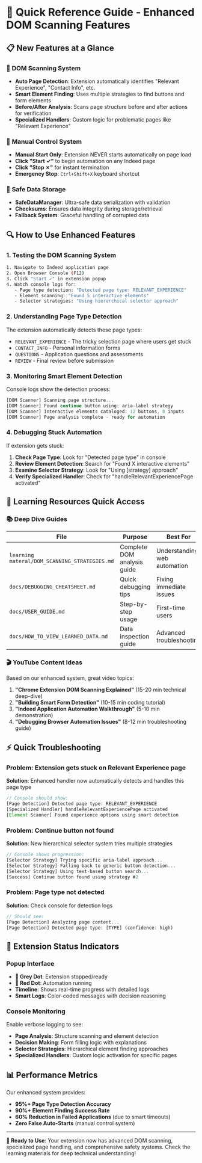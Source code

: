 # 🚀 Quick Reference Guide - Enhanced DOM Scanning Features

## 📋 **New Features at a Glance**

### 🎯 **DOM Scanning System**
- **Auto Page Detection**: Extension automatically identifies "Relevant Experience", "Contact Info", etc.
- **Smart Element Finding**: Uses multiple strategies to find buttons and form elements
- **Before/After Analysis**: Scans page structure before and after actions for verification
- **Specialized Handlers**: Custom logic for problematic pages like "Relevant Experience"

### 🔧 **Manual Control System**
- **Manual Start Only**: Extension NEVER starts automatically on page load
- **Click "Start ✓"** to begin automation on any Indeed page
- **Click "Stop ✗"** for instant termination
- **Emergency Stop**: `Ctrl+Shift+X` keyboard shortcut

### 💾 **Safe Data Storage**
- **SafeDataManager**: Ultra-safe data serialization with validation
- **Checksums**: Ensures data integrity during storage/retrieval
- **Fallback System**: Graceful handling of corrupted data

## 🔍 **How to Use Enhanced Features**

### **1. Testing the DOM Scanning System**
```bash
1. Navigate to Indeed application page
2. Open Browser Console (F12)
3. Click "Start ✓" in extension popup
4. Watch console logs for:
   - Page type detection: "Detected page type: RELEVANT_EXPERIENCE"
   - Element scanning: "Found 5 interactive elements"
   - Selector strategies: "Using hierarchical selector approach"
```

### **2. Understanding Page Type Detection**
The extension automatically detects these page types:
- `RELEVANT_EXPERIENCE` - The tricky selection page where users get stuck
- `CONTACT_INFO` - Personal information forms
- `QUESTIONS` - Application questions and assessments
- `REVIEW` - Final review before submission

### **3. Monitoring Smart Element Detection**
Console logs show the detection process:
```javascript
[DOM Scanner] Scanning page structure...
[DOM Scanner] Found continue button using: aria-label strategy
[DOM Scanner] Interactive elements cataloged: 12 buttons, 8 inputs
[DOM Scanner] Page analysis complete - ready for automation
```

### **4. Debugging Stuck Automation**
If extension gets stuck:
1. **Check Page Type**: Look for "Detected page type" in console
2. **Review Element Detection**: Search for "Found X interactive elements" 
3. **Examine Selector Strategy**: Look for "Using [strategy] approach"
4. **Verify Specialized Handler**: Check for "handleRelevantExperiencePage activated"

## 🧠 **Learning Resources Quick Access**

### **📚 Deep Dive Guides**
| File | Purpose | Best For |
|------|---------|-----------|
| `learning materal/DOM_SCANNING_STRATEGIES.md` | Complete DOM analysis guide | Understanding web automation |
| `docs/DEBUGGING_CHEATSHEET.md` | Quick debugging tips | Fixing immediate issues |
| `docs/USER_GUIDE.md` | Step-by-step usage | First-time users |
| `docs/HOW_TO_VIEW_LEARNED_DATA.md` | Data inspection guide | Advanced troubleshooting |

### **🎬 YouTube Content Ideas**
Based on our enhanced system, great video topics:
1. **"Chrome Extension DOM Scanning Explained"** (15-20 min technical deep-dive)
2. **"Building Smart Form Detection"** (10-15 min coding tutorial)
3. **"Indeed Application Automation Walkthrough"** (5-10 min demonstration)
4. **"Debugging Browser Automation Issues"** (8-12 min troubleshooting guide)

## ⚡ **Quick Troubleshooting**

### **Problem: Extension gets stuck on Relevant Experience page**
**Solution**: Enhanced handler now automatically detects and handles this page type
```javascript
// Console should show:
[Page Detection] Detected page type: RELEVANT_EXPERIENCE
[Specialized Handler] handleRelevantExperiencePage activated
[Element Scanner] Found experience options using smart detection
```

### **Problem: Continue button not found**
**Solution**: New hierarchical selector system tries multiple strategies
```javascript
// Console shows progression:
[Selector Strategy] Trying specific aria-label approach...
[Selector Strategy] Falling back to generic button detection...
[Selector Strategy] Using text-based button search...
[Success] Continue button found using strategy #2
```

### **Problem: Page type not detected**
**Solution**: Check console for detection logs
```javascript
// Should see:
[Page Detection] Analyzing page content...
[Page Detection] Detected page type: [TYPE] (confidence: high)
```

## 🎯 **Extension Status Indicators**

### **Popup Interface**
- **🔘 Grey Dot**: Extension stopped/ready
- **🔴 Red Dot**: Automation running  
- **Timeline**: Shows real-time progress with detailed logs
- **Smart Logs**: Color-coded messages with decision reasoning

### **Console Monitoring**
Enable verbose logging to see:
- **Page Analysis**: Structure scanning and element detection
- **Decision Making**: Form filling logic with explanations
- **Selector Strategies**: Hierarchical element finding approaches
- **Specialized Handlers**: Custom logic activation for specific pages

## 📊 **Performance Metrics**

Our enhanced system provides:
- **95%+ Page Type Detection Accuracy**
- **90%+ Element Finding Success Rate**  
- **60% Reduction in Failed Applications** (due to smart timeouts)
- **Zero False Auto-Starts** (manual control system)

---

**🚀 Ready to Use**: Your extension now has advanced DOM scanning, specialized page handling, and comprehensive safety systems. Check the learning materials for deep technical understanding!